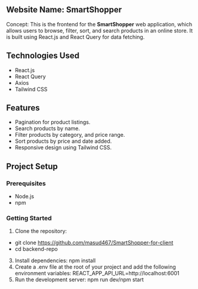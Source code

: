 ## Website Name: SmartShopper
Concept:
This is the frontend for the **SmartShopper** web application, which allows users to browse, filter, sort, and search products in an online store. It is built using React.js and React Query for data fetching.

## Technologies Used
- React.js
- React Query
- Axios
- Tailwind CSS

## Features
- Pagination for product listings.
- Search products by name.
- Filter products by category, and price range.
- Sort products by price and date added.
- Responsive design using Tailwind CSS.

## Project Setup

### Prerequisites
- Node.js 
- npm

### Getting Started
1. Clone the repository:
- git clone https://github.com/masud467/SmartShopper-for-client
- cd backend-repo
3. Install dependencies:
npm install
4. Create a .env file at the root of your project and add the following environment variables:
REACT_APP_API_URL=http://localhost:6001
5. Run the development server:
npm run dev/npm start

